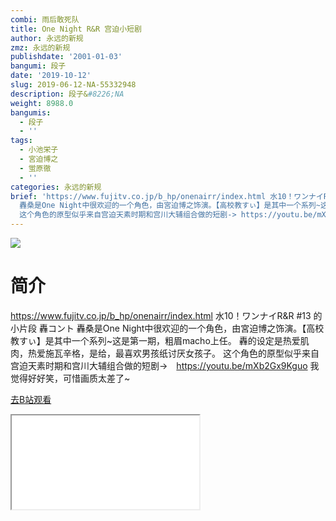 ```yaml
---
combi: 雨后敢死队
title: One Night R&R 宫迫小短剧
author: 永远的新规
zmz: 永远的新规
publishdate: '2001-01-03'
bangumi: 段子
date: '2019-10-12'
slug: 2019-06-12-NA-55332948
description: 段子&#8226;NA
weight: 8988.0
bangumis:
  - 段子
  - ''
tags:
  - 小池栄子
  - 宮迫博之
  - 蛍原徹
  - ''
categories: 永远的新规
brief: 'https://www.fujitv.co.jp/b_hp/onenairr/index.html 水10！ワンナイR&R #13 的小片段 轟コント
  轟桑是One Night中很欢迎的一个角色，由宮迫博之饰演。【高校教すぃ】是其中一个系列~这是第一期，粗眉macho上任。 轟的设定是热爱肌肉，热爱施瓦辛格，是给，最喜欢男孩纸讨厌女孩子。
  这个角色的原型似乎来自宫迫天素时期和宫川大辅组合做的短剧-> https://youtu.be/mXb2Gx9Kguo 我觉得好好笑，可惜画质太差了~'
---
```

![](https://raw.githubusercontent.com/tcgriffith/owaraisite/master/static/tmpimg/26580f2c1d8b3b2c43c77c953c588ac85956ca4e.jpg.480.jpg)
# 简介  
https://www.fujitv.co.jp/b_hp/onenairr/index.html
水10！ワンナイR&R #13 的小片段 轟コント
轟桑是One Night中很欢迎的一个角色，由宮迫博之饰演。【高校教すぃ】是其中一个系列~这是第一期，粗眉macho上任。
轟的设定是热爱肌肉，热爱施瓦辛格，是给，最喜欢男孩纸讨厌女孩子。
这个角色的原型似乎来自宫迫天素时期和宫川大辅组合做的短剧->　https://youtu.be/mXb2Gx9Kguo 我觉得好好笑，可惜画质太差了~  

[去B站观看](https://www.bilibili.com/video/av55332948/)
<div class ="resp-container"><iframe class="testiframe" src="//player.bilibili.com/player.html?aid=55332948"", scrolling="no", allowfullscreen="true" > </iframe></div> 

